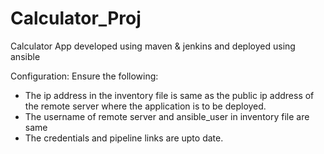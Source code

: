 # Calculator_Proj
Calculator App developed using maven &amp; jenkins and deployed using ansible

Configuration:
Ensure the following:
* The ip address in the inventory file is same as the public ip address of the remote server where the application is to be deployed.
* The username of remote server and ansible_user in inventory file are same
* The credentials and pipeline links are upto date.

